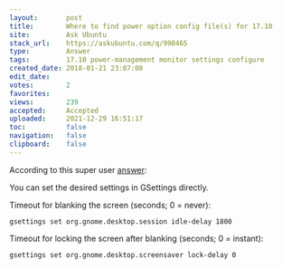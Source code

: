 ```yaml
---
layout:       post
title:        Where to find power option config file(s) for 17.10
site:         Ask Ubuntu
stack_url:    https://askubuntu.com/q/998465
type:         Answer
tags:         17.10 power-management monitor settings configure
created_date: 2018-01-21 23:07:08
edit_date:    
votes:        2
favorites:    
views:        239
accepted:     Accepted
uploaded:     2021-12-29 16:51:17
toc:          false
navigation:   false
clipboard:    false
---
```


According to this super user [answer][1]:

You can set the desired settings in GSettings directly.

Timeout for blanking the screen (seconds; 0 = never):

``` 
gsettings set org.gnome.desktop.session idle-delay 1800

```

Timeout for locking the screen after blanking (seconds; 0 = instant):

``` 
gsettings set org.gnome.desktop.screensaver lock-delay 0

```



  [1]: https://superuser.com/questions/727120/make-gnome-screen-lock-after-1-hour-not-15-minutes
